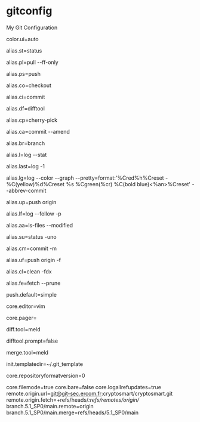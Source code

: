 # gitconfig
My Git Configuration

color.ui=auto

alias.st=status

alias.pl=pull --ff-only

alias.ps=push

alias.co=checkout

alias.ci=commit

alias.df=difftool

alias.cp=cherry-pick

alias.ca=commit --amend

alias.br=branch

alias.l=log --stat

alias.last=log -1

alias.lg=log --color --graph --pretty=format:'%Cred%h%Creset -%C(yellow)%d%Creset %s %Cgreen(%cr) %C(bold blue)<%an>%Creset' --abbrev-commit

alias.up=push origin

alias.lf=log --follow -p

alias.aa=ls-files --modified

alias.su=status -uno

alias.cm=commit -m

alias.uf=push origin -f

alias.cl=clean -fdx

alias.fe=fetch --prune

push.default=simple

core.editor=vim

core.pager=

diff.tool=meld

difftool.prompt=false

merge.tool=meld

init.templatedir=~/.git_template

core.repositoryformatversion=0

core.filemode=true
core.bare=false
core.logallrefupdates=true
remote.origin.url=git@git-sec.ercom.fr:cryptosmart/cryptosmart.git
remote.origin.fetch=+refs/heads/*:refs/remotes/origin/*
branch.5.1_SP0/main.remote=origin
branch.5.1_SP0/main.merge=refs/heads/5.1_SP0/main
